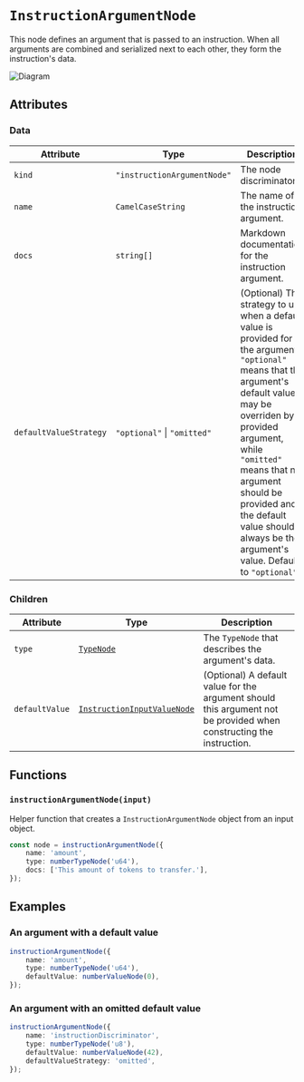 # `InstructionArgumentNode`

This node defines an argument that is passed to an instruction. When all arguments are combined and serialized next to each other, they form the instruction's data.

![Diagram](https://github.com/soidl-idl/soidl/assets/3642397/7e2def82-949a-4663-bdc3-ac599d39d2d2)

## Attributes

### Data

| Attribute              | Type                        | Description                                                                                                                                                                                                                                                                                                                        |
| ---------------------- | --------------------------- | ---------------------------------------------------------------------------------------------------------------------------------------------------------------------------------------------------------------------------------------------------------------------------------------------------------------------------------- |
| `kind`                 | `"instructionArgumentNode"` | The node discriminator.                                                                                                                                                                                                                                                                                                            |
| `name`                 | `CamelCaseString`           | The name of the instruction argument.                                                                                                                                                                                                                                                                                              |
| `docs`                 | `string[]`                  | Markdown documentation for the instruction argument.                                                                                                                                                                                                                                                                               |
| `defaultValueStrategy` | `"optional"` \| `"omitted"` | (Optional) The strategy to use when a default value is provided for the argument. `"optional"` means that the argument's default value may be overriden by a provided argument, while `"omitted"` means that no argument should be provided and the default value should always be the argument's value. Defaults to `"optional"`. |

### Children

| Attribute      | Type                                                                               | Description                                                                                                         |
| -------------- | ---------------------------------------------------------------------------------- | ------------------------------------------------------------------------------------------------------------------- |
| `type`         | [`TypeNode`](./typeNodes/README.md)                                                | The `TypeNode` that describes the argument's data.                                                                  |
| `defaultValue` | [`InstructionInputValueNode`](./contextualValueNodes/InstructionInputValueNode.md) | (Optional) A default value for the argument should this argument not be provided when constructing the instruction. |

## Functions

### `instructionArgumentNode(input)`

Helper function that creates a `InstructionArgumentNode` object from an input object.

```ts
const node = instructionArgumentNode({
    name: 'amount',
    type: numberTypeNode('u64'),
    docs: ['This amount of tokens to transfer.'],
});
```

## Examples

### An argument with a default value

```ts
instructionArgumentNode({
    name: 'amount',
    type: numberTypeNode('u64'),
    defaultValue: numberValueNode(0),
});
```

### An argument with an omitted default value

```ts
instructionArgumentNode({
    name: 'instructionDiscriminator',
    type: numberTypeNode('u8'),
    defaultValue: numberValueNode(42),
    defaultValueStrategy: 'omitted',
});
```
